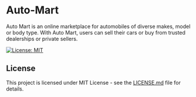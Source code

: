 # Auto-Mart
Auto Mart is an online marketplace for automobiles of diverse makes, model or body type.
With Auto Mart, users can sell their cars or buy from trusted dealerships or private sellers.

[![License: MIT](https://img.shields.io/badge/License-MIT-yellow.svg)](https://opensource.org/licenses/MIT)

## License
This project is licensed under MIT License - see the [LICENSE.md](LICENSE.md) file for details.
